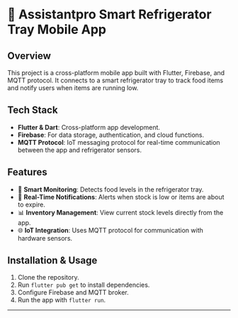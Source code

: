 # 🥦 Assistantpro Smart Refrigerator Tray Mobile App

## Overview
This project is a cross-platform mobile app built with Flutter, Firebase, and MQTT protocol. It connects to a smart refrigerator tray to track food items and notify users when items are running low.

## Tech Stack
- **Flutter & Dart**: Cross-platform app development.
- **Firebase**: For data storage, authentication, and cloud functions.
- **MQTT Protocol**: IoT messaging protocol for real-time communication between the app and refrigerator sensors.

## Features
- 🥬 **Smart Monitoring**: Detects food levels in the refrigerator tray.
- 📲 **Real-Time Notifications**: Alerts when stock is low or items are about to expire.
- 📊 **Inventory Management**: View current stock levels directly from the app.
- 🌐 **IoT Integration**: Uses MQTT protocol for communication with hardware sensors.

## Installation & Usage
1. Clone the repository.
2. Run `flutter pub get` to install dependencies.
3. Configure Firebase and MQTT broker.
4. Run the app with `flutter run`.

---
